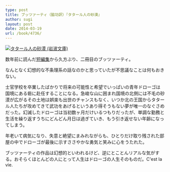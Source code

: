 ```yaml
---
type: post
title: ブッツァーティ（脇功訳）『タタール人の砂漠』
author: sugi
layout: post
date: 2014-03-19
url: /book/4736/
---
```

<a href="http://www.amazon.co.jp/exec/obidos/ASIN/4003271912/chezsugi-22/ref=nosim/" onclick="_gaq.push(['_trackEvent', 'outbound-article', 'http://www.amazon.co.jp/exec/obidos/ASIN/4003271912/chezsugi-22/ref=nosim/', '']);" name="amazletlink" target="_blank"><img src="http://i0.wp.com/ecx.images-amazon.com/images/I/41urtHLWyzL._SL160_.jpg?w=660" alt="タタール人の砂漠 (岩波文庫)" class="alignleft"  data-recalc-dims="1" /></a>

数年前に読んだ<a href="http://asharpminor.com/book/1819/" onclick="_gaq.push(['_trackEvent', 'outbound-article', 'http://asharpminor.com/book/1819/', '短編集']);" title="ブッツァーティ『神を見た犬』">短編集</a>から久方ぶり、二冊目のブッツァーティ。

なんとなく幻想的な不条理系の話なのかと思っていたが不思議なことは何もおきない。

士官学校を卒業したばかりで将来の可能性と希望でいっぱいの青年ドローゴは国境にある砦に赴任することになる。急峻な山に囲まれ国境の北側には不毛の砂漠が広がるその土地は娯楽も出世のチャンスもなく、いつか北の王国からタタール人たちが攻めてきて武功をあげるというあり得そうもない夢が唯一のなぐさめだった。幻滅したドローゴは当初数ヶ月だけいるつもりだったが、単調な勤務と生活を繰り返すうちにどんどん月日は過ぎていき、もう引き返せない年齢になってしまう。

年老いて病気になり、失意と絶望にまみれながらも、ひとりだけ取り残された部屋の中でドローゴが最後に示すささやかな勇気と笑みに心をうたれた。

ブッツァーティの作品は幻想的といわれるけど、逆にとことんリアルな気がする。おそらくほとんどの人にとって人生はドローゴの人生そのものだ。C'est la vie.
